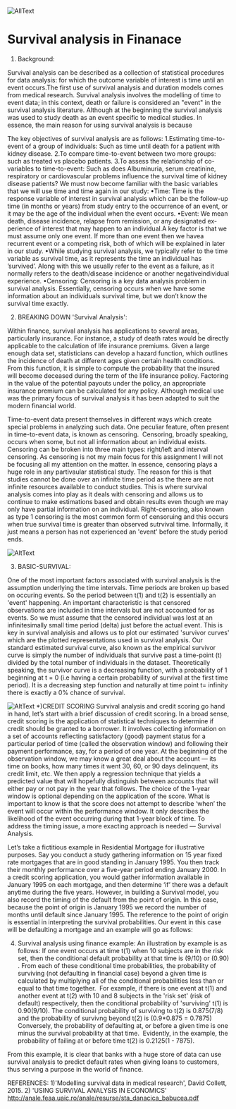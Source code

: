 ![AllText](https://github.com/ULStats/MA4128Assessment-2018/blob/master/Finance.jpg)

Survival analysis in Finanace
===================================
1) Background:

Survival analysis can be described as a collection of statistical procedures for data analysis:  for which the outcome variable of interest is time until an event occurs.The first use of survival analysis and duration models comes from medical research.
Survival analysis involves the modelling of time to event data; in this context, death or failure
is considered an "event" in the survival analysis literature. Although at the beginning the
survival analysis was used to study death as an event specific to medical studies.
In essence, the main reason for using survival analysis is because 

The key objectives of survival analysis are as follows:
1.Estimating time-to-event of a group of individuals:
Such as time until death for a patient with kidney disease.
2.To compare time-to-event between two more groups:
such as treated vs placebo patients.
3.To assess the relationship of co-variables to time-to-event:
Such as does Albuminuria, serum creatinine, respiratory or cardiovascular problems influence the survival time of kidney disease patients? We must now become familiar with the basic variables that we will use time and time again in our study:
•Time:
Time is the response variable of interest in survival analysis which can be the follow-up time (in months or years) from study entry to the occurrence of an event, or it may be the age of the individual when the event occurs.
•Event:
We mean death, disease incidence, relapse from remission, or any designated ex-perience of interest that may happen to an individual.A key factor is that we must assume only one event.  If more than one event then we havea recurrent event or a competing risk, both of which will be explained in later in our study.
•While studying survival analysis, we typically refer to the time variable as survival time, as it represents the time an individual has ’survived’.  Along with this we usually refer to the event as a failure, as it normally refers to the death/disease incidence or another negativeindividual experience.
•Censoring:
Censoring  is  a  key  data  analysis  problem  in  survival  analysis.   Essentially, censoring occurs when we have some information about an individuals survival time, but we don’t know the survival time exactly.

2) BREAKING DOWN 'Survival Analysis':

Within finance, survival analysis has applications to several areas, particularly insurance. For instance, a study of death rates would be directly applicable to the calculation of life insurance premiums. Given a large enough data set, statisticians can develop a hazard function, which outlines the incidence of death at different ages given certain health conditions. From this function, it is simple to compute the probability that the insured will become deceased during the term of the life insurance policy. Factoring in the value of the potential payouts under the policy, an appropriate insurance premium can be calculated for any policy.
Although medical use was the primary focus of survival analysis it has been adapted to suit the modern financial world.

Time-to-event data present themselves in different ways which create special problems in analyzing
such data. One peculiar feature, often present in time-to-event data, is known as censoring. 
Censoring, broadly speaking, occurs when some, but not all information about an individual exists.
Censoring can be broken into three main types: right/left and interval censoring. As censoring is not my main focus for this assignment 
I will not be focusing all my attention on the matter. In essence, censoring plays a huge role in any partivaular statistical study. The reason for this is that studies cannot be done over an infinite time period as the there are not infinite resources available to conduct studies. This is where survival analysis comes into play as it deals with censoring and allows us to continue to make estimations based and obtain results even though we may only have partial information on an individual. Right-censoring, also known as type 1 censoring is the most common form of censoruing and this occurs when true survival time is greater than observed sutrvival time. Informally, it just means a person has not experienced an 'event' before the study period ends.

![AltText](https://github.com/ULStats/MA4128Assessment-2018/blob/master/Rightcensoring.png)

3) BASIC-SURVIVAL:

One of the most important factors associated with survival analysis is the assumption underlying the time intervals. Time periods are broken up based on occuring events. So the period between t(1) and t(2) is essentially an 'event' happening. An important characteristic is that censored observations are included in time intervals but are not accounted for as events. So we must assume that the censored individual was lost at an infinitesimally small time period (delta) just before the actual event. This is key in survival analyisis and allows us to plot our estimated 'survivor curves' which are the plotted representations used in survival analysis.
Our standard estimated survival curve, also known as the empirical survivor curve is simply the number of individuals that survive past a time-point (t) divided by the total number of individuals in the dataset.
Theoretically speaking, the survivor curve is a decreasing function, with a probability of 1 beginning at t = 0 (i.e having a certain probability of survival at the first time period).
It is a decreasing step function and naturally at time point t= infinity there is exactly a 0% chance of survival.

![AltText](https://github.com/ULStats/MA4128Assessment-2018/blob/master/Survivalfunction.png)
*)CREDIT SCORING
Survival analysis and credit scoring go hand in hand, let’s start with a brief discussion of credit scoring. 
In a broad sense, credit scoring is the application of statistical techniques to determine if credit should be granted to a borrower. 
It involves collecting information on a set of accounts reflecting satisfactory (good) payment status for a particular period of
time (called the observation window) and following their payment performance, say, for a period of one year. 
At the beginning of the observation window, we may know a great deal about the account — its time on books, how many times it went 30, 60, or 90 days delinquent, its credit limit, etc. 
We then apply a regression technique that yields a predicted value that will hopefully distinguish between accounts that will either pay or not pay in the year that follows. 
The choice of the 1-year window is optional depending on the application of the score. 
What is important to know is that the score does not attempt to describe ‘when’ the event will occur within the performance window. 
It only describes the likelihood of the event occurring during that 1-year block of time.
To address the timing issue, a more exacting approach is needed — Survival Analysis.

Let’s take a fictitious example in Residential Mortgage for illustrative purposes. 
Say you conduct a study gathering information on 15 year fixed rate mortgages that are in good standing in January 1995.
You then track their monthly performance over a five-year period ending January 2000. 
In a credit scoring application, you would gather information available in January 1995 on each mortgage, and then determine ‘if’ there
was a default anytime during the five years.
However, in building a Survival model, you also record the timing of the default from the point of origin. 
In this case, because the point of origin is January 1995 we record the number of months until default since January 1995. 
The reference to the point of origin is essential in interpreting the survival probabilities.
Our event in this case will be defaulting a mortgage and an example will go as follows:

4) Survival analysis using finance example:
An illustration by example is as follows: If one event occurs at time t(1) when 10 subjects are in the risk set, then the conditional default probability at that time is (9/10) or (0.90) . From each of these conditional time probabilities, the probability of surviving (not defaulting in financial case) beyond a given time is calculated by multiplying all of the conditional probabilities less than or equal to that time together.  For example, if there is one event at t(1) and another event at t(2) with 10 and 8 subjects in the 'risk set' (risk of default) respectively, then the conditional probability of 'surviving'  t(1) is 0.90(9/10). The conditional probability of surviving to t(2) is 0.875(7/8) and the probability of survivng beyond t(2) is (0.9*0.875 = 0.7875)
Conversely, the probability of defaulting at, or before a given time is one minus the survival probability at that time.  
Evidently, in the example, the probability of failing at or before time t(2) is  0.2125(1 - 7875).

From this example, it is clear that banks with a huge store of data can use survival analysis to predict default rates when giving loans to customers, thus serving a purpose in the world of finance.

REFERENCES:
1)'Modelling survival data in medical research', David Collett, 2015.
2) 'USING SURVIVAL ANALYSIS IN ECONOMICS'
http://anale.feaa.uaic.ro/anale/resurse/sta_danacica_babucea.pdf
